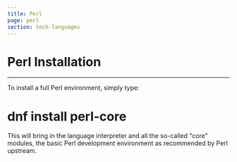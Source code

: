 ```yaml
---
title: Perl
page: perl
section: tech-languages
---
```


# Perl Installation
-----------------

To install a full Perl environment, simply type:

# dnf install perl-core

This will bring in the language interpreter and all the so-called
"core" modules, the basic Perl development environment as
recommended by Perl upstream.

